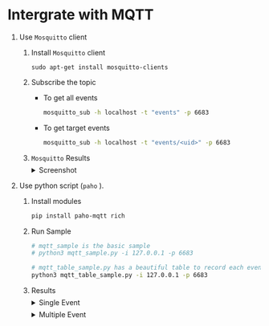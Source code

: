 # Intergrate with MQTT


1. Use `Mosquitto` client
    1. Install `Mosquitto` client
        ```
        sudo apt-get install mosquitto-clients 
        ```
    2. Subscribe the topic
        * To get all events   
            ```bash
            mosquitto_sub -h localhost -t "events" -p 6683
            ```

        * To get target events
            ```bash
            mosquitto_sub -h localhost -t "events/<uid>" -p 6683
            ```
    3. `Mosquitto` Results
        <details style="margin-top:0.5em; margin-bottom:0.5em">
            <summary>Screenshot</summary>
            <div style="margin-left:1em;margin-top:1em">
                <img src="./figures/mosquitto-sample.png">
            </div>
        </details>

2. Use python script (`paho` ).
   1. Install modules
        ```bash
        pip install paho-mqtt rich
        ```
   2. Run Sample
        ```bash
        # mqtt_sample is the basic sample
        # python3 mqtt_sample.py -i 127.0.0.1 -p 6683
        
        # mqtt_table_sample.py has a beautiful table to record each event output
        python3 mqtt_table_sample.py -i 127.0.0.1 -p 6683 
        ```
    3. Results
        <details style="margin-top:0.5em; margin-bottom:0.5em">
            <summary>Single Event</summary>
            <div style="margin-left:1em;margin-top:1em">
                <img src="./figures/mqtt-rich-sample.png">
            </div>
        </details>
        <details style="margin-top:0.5em; margin-bottom:0.5em">
            <summary>Multiple Event</summary>
            <div style="margin-left:1em;margin-top:1em">
                <img src="./figures/mqtt-rich-multi-sample.png">
            </div>
        </details>

